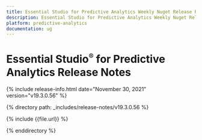 ```yaml
---
title: Essential Studio for Predictive Analytics Weekly Nuget Release Release Notes  
description: Essential Studio for Predictive Analytics Weekly Nuget Release Release Notes  
platform: predictive-analytics
documentation: ug
---
```


# Essential Studio<sup style="font-size:70%">&reg;</sup> for Predictive Analytics  Release Notes  

{% include release-info.html date="November 30, 2021"  version="v19.3.0.56" %} 


{% directory path: _includes/release-notes/v19.3.0.56 %}

{% include {{file.url}} %}

{% enddirectory %}